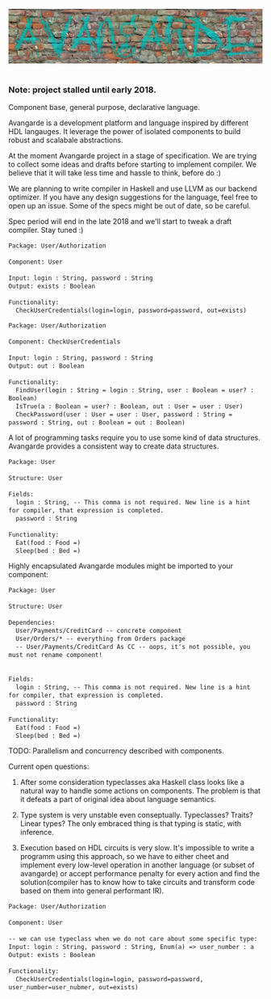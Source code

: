 ![alt text](https://github.com/raventid/avangarde/blob/master/misc/github/logo.jpg "avangarde project")
#

### Note: project stalled until early 2018.

Component base, general purpose, declarative language.

Avangarde is a development platform and language inspired by different HDL langauges. It leverage the power of isolated components to build robust and scalabale abstractions.

At the moment Avangarde project in a stage of specification. We are trying to collect some ideas and drafts before starting to implement compiler. We believe that it will take less time and hassle to think, before do :)

We are planning to write compiler in Haskell and use LLVM as our backend optimizer. If you have any design suggestions for the language, feel free to open up an issue. Some of the specs might be out of date, so be careful.

Spec period will end in the late 2018 and we'll start to tweak a draft compiler. Stay tuned :)

```
Package: User/Authorization

Component: User

Input: login : String, password : String
Output: exists : Boolean

Functionality:
  CheckUserCredentials(login=login, password=password, out=exists)
```

```
Package: User/Authorization

Component: CheckUserCredentials

Input: login : String, password : String
Output: out : Boolean

Functionality:
  FindUser(login : String = login : String, user : Boolean = user? : Boolean)
  IsTrue(a : Boolean = user? : Boolean, out : User = user : User)
  CheckPassword(user : User = user : User, password : String = password : String, out : Boolean = out : Boolean)
```

A lot of programming tasks require you to use some kind of data structures. Avangarde provides a consistent way to create data structures. 

```
Package: User

Structure: User

Fields: 
  login : String, -- This comma is not required. New line is a hint for compiler, that expression is completed.
  password : String

Functionality:
  Eat(food : Food =)
  Sleep(bed : Bed =)
```

Highly encapsulated Avangarde modules might be imported to your component:

```
Package: User

Structure: User

Dependencies:
  User/Payments/CreditCard -- concrete component
  User/Orders/* -- everything from Orders package
  -- User/Payments/CreditCard As CC -- oops, it's not possible, you must not rename component!
  

Fields: 
  login : String, -- This comma is not required. New line is a hint for compiler, that expression is completed.
  password : String

Functionality:
  Eat(food : Food =)
  Sleep(bed : Bed =)
```

TODO: Parallelism and concurrency described with components.

Current open questions:

1) After some consideration typeclasses aka Haskell class looks like a natural way to handle some actions on components. The problem is that it defeats a part of original idea about language semantics.

2) Type system is very unstable even conseptually. Typeclasses? Traits? Linear types? The only embraced thing is that typing is static, with inference.

3) Execution based on HDL circuits is very slow. It's impossible to write a programm using this approach, so we have to either cheet and implement every low-level operation in another language (or subset of avangarde) or accept performance penalty for every action and find the solution(compiler has to know how to take circuits and transform code based on them into general performant IR).

```
Package: User/Authorization

Component: User

-- we can use typeclass when we do not care about some specific type:
Input: login : String, password : String, Enum(a) => user_number : a
Output: exists : Boolean

Functionality:
  CheckUserCredentials(login=login, password=password, user_number=user_nubmer, out=exists)
```
